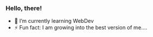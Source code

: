 ### Hello, there!
<!--
**AvvariSreedhar/AvvariSreedhar** is a ✨ _special_ ✨ repository because its `README.md` (this file) appears on your GitHub profile.

Here are some ideas to get you started:
-->

- 🌱 I’m currently learning WebDev
- ⚡ Fun fact: I am growing into the best version of me....

<!--
- 🔭 I’m currently working on CS50
- 👯 I’m looking to collaborate on ...
- 🤔 I’m looking for help with ...
- 📫 How to reach me: sreedharravvari@gmail.com
- 💬 Ask me about ...
- 😄 Pronouns: ...
-->
